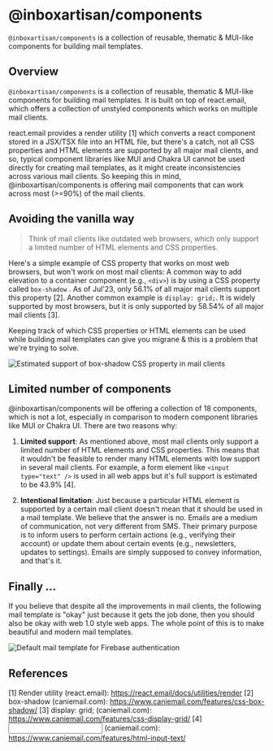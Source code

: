 # @inboxartisan/components
`@inboxartisan/components` is a collection of reusable, thematic &amp; MUI-like components for building mail templates.

## Overview
`@inboxartisan/components` is a collection of reusable, thematic & MUI-like components for building mail templates. It is built on top of react.email, which offers a collection of unstyled components which works on multiple mail clients. 

react.email provides a render utility [1] which converts a react component stored in a JSX/TSX file into an HTML file, but there's a catch, not all CSS properties and HTML elements are supported by all major mail clients, and so, typical component libraries like MUI and Chakra UI cannot be used directly for creating mail templates, as it might create inconsistencies across various mail clients. 
So keeping this in mind, @inboxartisan/components is offering mail components that can work across most (>=90%) of the mail clients.


## Avoiding the vanilla way
> Think of mail clients like outdated web browsers, which only support a limited number of HTML elements and CSS properties.

Here's a simple example of CSS property that works on most web browsers, but won't work on most mail clients: A common way to add elevation to a container component (e.g., `<div>`) is by using a CSS property called `box-shadow` . As of Jul'23, only 56.1% of all major mail clients support this property [2]. Another common example is `display: grid;`. It is widely supported by most browsers, but it is only supported by 58.54% of all major mail clients [3]. 

Keeping track of which CSS properties or HTML elements can be used while building mail templates can give you migrane & this is a problem that we're trying to solve. 

![Estimated support of `box-shadow` CSS property in mail clients](https://1913075412-files.gitbook.io/~/files/v0/b/gitbook-x-prod.appspot.com/o/spaces%2Fe6dBrizqX2znMBrdvk9k%2Fuploads%2FJphm4Xe5sPGxAhXDSCI7%2Fimage.png?alt=media&token=b3b11198-dfab-494f-9938-9c623f1f11a2) 


## Limited number of components
@inboxartisan/components will be offering a collection of 18 components, which is not a lot, especially in comparison to modern component libraries like MUI or Chakra UI. There are two reasons why:

1. **Limited support**: As mentioned above, most mail clients only support a limited number of HTML elements and CSS properties. This means that it wouldn't be feasible to render many HTML elements with low support in several mail clients. For example, a form element like `<input type="text" />` is used in all web apps but it's full support is estimated to be 43.9% [4].

2. **Intentional limitation**: Just because a particular HTML element is supported by a certain mail client doesn't mean that it should be used in a mail template. We believe that the answer is no. Emails are a medium of communication, not very different from SMS. Their primary purpose is to inform users to perform certain actions (e.g., verifying their account) or update them about certain events (e.g., newsletters, updates to settings). Emails are simply supposed to convey information, and that's it.

## Finally ...
If you believe that despite all the improvements in mail clients, the following mail template is "okay" just because it gets the job done, then you should also be okay with web 1.0 style web apps. The whole point of this is to make beautiful and modern mail templates.

![Default mail template for Firebase authentication](https://1913075412-files.gitbook.io/~/files/v0/b/gitbook-x-prod.appspot.com/o/spaces%2Fe6dBrizqX2znMBrdvk9k%2Fuploads%2FuyVWuVeAnNiOPChfbkS4%2FFirebase%20Verification-1%20(1).png?alt=media&token=6aea90a2-2354-4612-9d52-b155e4078246)

## References
[1] Render utility (react.email): https://react.email/docs/utilities/render
[2] box-shadow (caniemail.com): https://www.caniemail.com/features/css-box-shadow/
[3] display: grid; (caniemail.com): https://www.caniemail.com/features/css-display-grid/
[4] <input type="text"/> (caniemail.com): https://www.caniemail.com/features/html-input-text/
